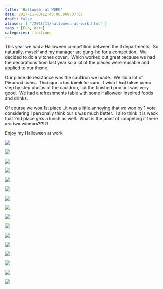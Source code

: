 ```yaml
---
title: 'Halloween at WORK'
date: 2017-11-03T12:43:00.000-07:00
draft: false
aliases: [ "/2017/11/halloween-at-work.html" ]
tags : [Fun, Work]
categories: flections
---
```


This year we had a Halloween competition between the 3 departments.  So naturally, myself and my manager are gung-ho for a competition.  We decided to do a witches coven.  Which worked out great because we had the decorations from last year so a lot of the pieces were reusable and applied to our theme.   
  
Our pièce de résistance was the cauldron we made.  We did a lot of Pinterest items.  That app is the bomb for sure.  I wish I had taken some step by step photos of the cauldron, but the finished product was very good.  We had a refreshments table with some Halloween inspired foods and drinks.  
  
Of course we won 1st place...it was a little annoying that we won by 1 vote considering I personally think our's was much better.  I also think it is wack that 2nd place gets a lunch as well.  What is the point of competing if there are two winners?!?!?!  
  
  

Enjoy my Halloween at work

  

[![](https://3.bp.blogspot.com/-i1k3ZWGLwcA/WfzEcJQn9zI/AAAAAAAAD3g/KZwwMdWhf7g4CdbQhciNW1vhrQtsovWLQCLcBGAs/s640/IMG_9835%255B1%255D.JPG)](https://3.bp.blogspot.com/-i1k3ZWGLwcA/WfzEcJQn9zI/AAAAAAAAD3g/KZwwMdWhf7g4CdbQhciNW1vhrQtsovWLQCLcBGAs/s1600/IMG_9835%255B1%255D.JPG)

  

[![](https://3.bp.blogspot.com/-M43w6cxJUa8/WfzEfNLLUHI/AAAAAAAAD3k/f89lEdBoOj8Mqt92guKiVGRiR3Fgk3nWACLcBGAs/s640/IMG_9839%255B1%255D.JPG)](https://3.bp.blogspot.com/-M43w6cxJUa8/WfzEfNLLUHI/AAAAAAAAD3k/f89lEdBoOj8Mqt92guKiVGRiR3Fgk3nWACLcBGAs/s1600/IMG_9839%255B1%255D.JPG)

  

  

[![](https://2.bp.blogspot.com/-jQYI_PQtoIA/WfzEjGRWCwI/AAAAAAAAD3s/eXklIYc26bkCfJJ5jCxQkKyNJxalhompACLcBGAs/s640/IMG_9840%255B1%255D.JPG)](https://2.bp.blogspot.com/-jQYI_PQtoIA/WfzEjGRWCwI/AAAAAAAAD3s/eXklIYc26bkCfJJ5jCxQkKyNJxalhompACLcBGAs/s1600/IMG_9840%255B1%255D.JPG)

  

[![](https://1.bp.blogspot.com/-vGGj30wCce4/WfzE1UgtEYI/AAAAAAAAD3w/bVn2MUU08rgbZ4_y8kPBifzx-tVhu7zowCLcBGAs/s640/IMG_9849%255B1%255D.JPG)](https://1.bp.blogspot.com/-vGGj30wCce4/WfzE1UgtEYI/AAAAAAAAD3w/bVn2MUU08rgbZ4_y8kPBifzx-tVhu7zowCLcBGAs/s1600/IMG_9849%255B1%255D.JPG)

  

[![](https://1.bp.blogspot.com/-Oyzl6oZlyqI/WfzE6HTDeWI/AAAAAAAAD30/EQg5hcz3TAoTAUfryRKy3Bmbqo3uUoodwCLcBGAs/s640/IMG_9851%255B1%255D.JPG)](https://1.bp.blogspot.com/-Oyzl6oZlyqI/WfzE6HTDeWI/AAAAAAAAD30/EQg5hcz3TAoTAUfryRKy3Bmbqo3uUoodwCLcBGAs/s1600/IMG_9851%255B1%255D.JPG)

  

[![](https://1.bp.blogspot.com/-1vkpAjEPHnk/WfzE7w1Bh7I/AAAAAAAAD38/YHnGPXiDldY9iQUQsbRxES-NSopvasJEQCLcBGAs/s640/IMG_9852%255B1%255D.JPG)](https://1.bp.blogspot.com/-1vkpAjEPHnk/WfzE7w1Bh7I/AAAAAAAAD38/YHnGPXiDldY9iQUQsbRxES-NSopvasJEQCLcBGAs/s1600/IMG_9852%255B1%255D.JPG)

  

[![](https://3.bp.blogspot.com/-iJjdb0cKSYY/WfzE-G6iO4I/AAAAAAAAD4A/4PO65wnxQPsavo6crWIUg3Q6aMW_SFMlQCLcBGAs/s640/IMG_9853%255B1%255D.JPG)](https://3.bp.blogspot.com/-iJjdb0cKSYY/WfzE-G6iO4I/AAAAAAAAD4A/4PO65wnxQPsavo6crWIUg3Q6aMW_SFMlQCLcBGAs/s1600/IMG_9853%255B1%255D.JPG)

  

[![](https://4.bp.blogspot.com/-_TzM1EiAKZM/WfzFAjXyxwI/AAAAAAAAD4E/34QlTXorp9k0HWzTcHyLyOO02zOES9TwACLcBGAs/s640/IMG_9854%255B1%255D.JPG)](https://4.bp.blogspot.com/-_TzM1EiAKZM/WfzFAjXyxwI/AAAAAAAAD4E/34QlTXorp9k0HWzTcHyLyOO02zOES9TwACLcBGAs/s1600/IMG_9854%255B1%255D.JPG)

  

[![](https://2.bp.blogspot.com/-XWE_Bp1NNu8/WfzFDqfsuTI/AAAAAAAAD4I/75vEgDskWfMag-zmj4XjF66voXC9HLtEACLcBGAs/s640/IMG_9855%255B1%255D.JPG)](https://2.bp.blogspot.com/-XWE_Bp1NNu8/WfzFDqfsuTI/AAAAAAAAD4I/75vEgDskWfMag-zmj4XjF66voXC9HLtEACLcBGAs/s1600/IMG_9855%255B1%255D.JPG)

  

[![](https://3.bp.blogspot.com/-4eiD9yn5xAA/WfzFFcax-PI/AAAAAAAAD4M/UgCgYo5Bknk2R9URuU_DVczlRm3QMwogACLcBGAs/s640/IMG_9856%255B1%255D.JPG)](https://3.bp.blogspot.com/-4eiD9yn5xAA/WfzFFcax-PI/AAAAAAAAD4M/UgCgYo5Bknk2R9URuU_DVczlRm3QMwogACLcBGAs/s1600/IMG_9856%255B1%255D.JPG)

  

[![](https://3.bp.blogspot.com/-up3PoRbQLRw/WfzFHNQ0ntI/AAAAAAAAD4Q/TGgq1Bfo6NQDkQHdXcwtj898adoFncTwwCLcBGAs/s640/IMG_9857%255B1%255D.JPG)](https://3.bp.blogspot.com/-up3PoRbQLRw/WfzFHNQ0ntI/AAAAAAAAD4Q/TGgq1Bfo6NQDkQHdXcwtj898adoFncTwwCLcBGAs/s1600/IMG_9857%255B1%255D.JPG)

  

[![](https://4.bp.blogspot.com/-TZfGR5lnkew/WfzFKLZLDtI/AAAAAAAAD4U/EDFWETm6iMUNbXM7dzxrVyc6XaK2YTR9QCLcBGAs/s640/IMG_9858%255B1%255D.JPG)](https://4.bp.blogspot.com/-TZfGR5lnkew/WfzFKLZLDtI/AAAAAAAAD4U/EDFWETm6iMUNbXM7dzxrVyc6XaK2YTR9QCLcBGAs/s1600/IMG_9858%255B1%255D.JPG)

  

[![](https://3.bp.blogspot.com/-Vt7EE601fos/WfzFNKdybDI/AAAAAAAAD4Y/kmBJ2bNFyYIkOAq4IQbuERIkMaO3axFawCLcBGAs/s640/IMG_9859%255B1%255D.JPG)](https://3.bp.blogspot.com/-Vt7EE601fos/WfzFNKdybDI/AAAAAAAAD4Y/kmBJ2bNFyYIkOAq4IQbuERIkMaO3axFawCLcBGAs/s1600/IMG_9859%255B1%255D.JPG)

  

[![](https://4.bp.blogspot.com/-XQP4p3ZZtlY/WfzFPKhpmbI/AAAAAAAAD4c/jLYJygkrW9oXD4-kPDKFvOzKAXxq4sM_gCLcBGAs/s640/IMG_9860%255B1%255D.JPG)](https://4.bp.blogspot.com/-XQP4p3ZZtlY/WfzFPKhpmbI/AAAAAAAAD4c/jLYJygkrW9oXD4-kPDKFvOzKAXxq4sM_gCLcBGAs/s1600/IMG_9860%255B1%255D.JPG)

  

[![](https://4.bp.blogspot.com/-Tky4WiucZtc/WfzFRZx5jJI/AAAAAAAAD4k/d4QE2KUxm3cqVQjth6yTLKhC24qcT6KNgCLcBGAs/s640/IMG_9861%255B1%255D.JPG)](https://4.bp.blogspot.com/-Tky4WiucZtc/WfzFRZx5jJI/AAAAAAAAD4k/d4QE2KUxm3cqVQjth6yTLKhC24qcT6KNgCLcBGAs/s1600/IMG_9861%255B1%255D.JPG)

  

[![](https://2.bp.blogspot.com/-xRURU6QoFGE/WfzGtk5INtI/AAAAAAAAD44/-7fxU6rzLro-RxtRh9WSoCBMoi0WXrJhACLcBGAs/s640/IMG_9892%255B1%255D.PNG)](https://2.bp.blogspot.com/-xRURU6QoFGE/WfzGtk5INtI/AAAAAAAAD44/-7fxU6rzLro-RxtRh9WSoCBMoi0WXrJhACLcBGAs/s1600/IMG_9892%255B1%255D.PNG)
